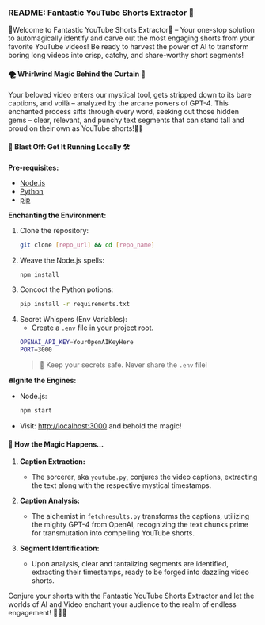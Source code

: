 ### README: Fantastic YouTube Shorts Extractor 🚀

🎉Welcome to Fantastic YouTube Shorts Extractor🎉 – Your one-stop solution to automagically identify and carve out the most engaging shorts from your favorite YouTube videos! Be ready to harvest the power of AI to transform boring long videos into crisp, catchy, and share-worthy short segments!

#### 🌪 Whirlwind Magic Behind the Curtain 🎩

Your beloved video enters our mystical tool, gets stripped down to its bare captions, and voilà – analyzed by the arcane powers of GPT-4. This enchanted process sifts through every word, seeking out those hidden gems – clear, relevant, and punchy text segments that can stand tall and proud on their own as YouTube shorts!🎥✨

#### 🚀 Blast Off: Get It Running Locally 🛠

**Pre-requisites:**
- [Node.js](https://nodejs.org/)
- [Python](https://www.python.org/)
- [pip](https://pip.pypa.io/)

**Enchanting the Environment:**
1. Clone the repository:
   ```bash
   git clone [repo_url] && cd [repo_name]
   ```
2. Weave the Node.js spells:
   ```bash
   npm install
   ```
3. Concoct the Python potions:
   ```bash
   pip install -r requirements.txt
   ```
4. Secret Whispers (Env Variables):
   - Create a `.env` file in your project root.
   ```bash
   OPENAI_API_KEY=YourOpenAIKeyHere
   PORT=3000
   ```
   > 🚨 Keep your secrets safe. Never share the `.env` file!

**🔥Ignite the Engines:**
- Node.js:
  ```bash
  npm start
  ```
- Visit: [http://localhost:3000](http://localhost:3000) and behold the magic!

#### 🧙 How the Magic Happens...

1. **Caption Extraction:**
   - The sorcerer, aka `youtube.py`, conjures the video captions, extracting the text along with the respective mystical timestamps.

2. **Caption Analysis:**
   - The alchemist in `fetchresults.py` transforms the captions, utilizing the mighty GPT-4 from OpenAI, recognizing the text chunks prime for transmutation into compelling YouTube shorts.
   
3. **Segment Identification:**
   - Upon analysis, clear and tantalizing segments are identified, extracting their timestamps, ready to be forged into dazzling video shorts.

Conjure your shorts with the Fantastic YouTube Shorts Extractor and let the worlds of AI and Video enchant your audience to the realm of endless engagement! 🚀🎥✨